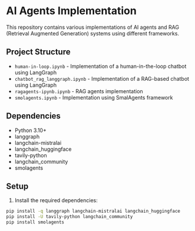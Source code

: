 # AI Agents Implementation

This repository contains various implementations of AI agents and RAG (Retrieval Augmented Generation) systems using different frameworks.

## Project Structure

- `human-in-loop.ipynb` - Implementation of a human-in-the-loop chatbot using LangGraph
- `chatbot_rag_langgraph.ipynb` - Implementation of a RAG-based chatbot using LangGraph 
- `ragagents-ipynb.ipynb` - RAG agents implementation
- `smolagents.ipynb` - Implementation using SmalAgents framework

## Dependencies

- Python 3.10+
- langgraph
- langchain-mistralai 
- langchain_huggingface
- tavily-python
- langchain_community
- smolagents

## Setup

1. Install the required dependencies:
```bash
pip install -q langgraph langchain-mistralai langchain_huggingface
pip install -U tavily-python langchain_community
pip install smolagents